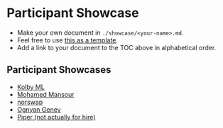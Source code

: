 # Participant Showcase

- Make your own document in `./showcase/<your-name>.md`.  
- Feel free to use [this as a template](./piper.md).
- Add a link to your document to the TOC above in alphabetical order.

## Participant Showcases

- [Kolby ML](./kolbyml.md)
- [Mohamed Mansour](./mohamedmansour.md)
- [norswap](./norswap.md)
- [Ognyan Genev](./ogenev.md)
- [Piper (not actually for hire)](./piper.md)
